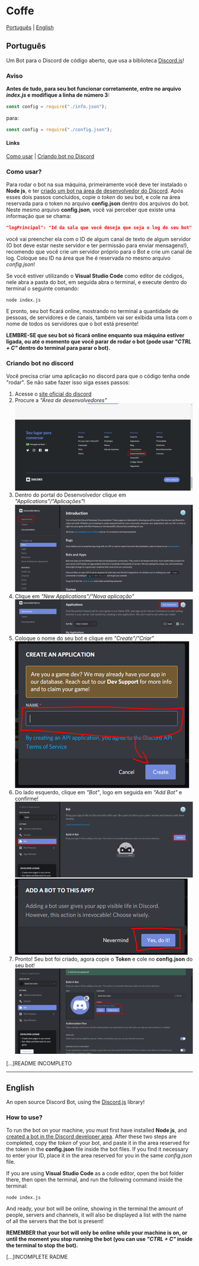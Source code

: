 # Coffe

[Português](#Português) |
[English](#English)

## Português
Um Bot para o Discord de código aberto, que usa a biblioteca [Discord.js](https://discord.js.org/#/)!

### Aviso
**Antes de tudo, para seu bot funcionar corretamente, entre no arquivo *index.js* e modifique a linha de número 3:**
```js
const config = require("./info.json");
```
para:
```js
const config = require("./config.json");
```

#### Links
[Como usar](#Como-usar?) |
[Criando bot no Discord](#Criando-bot-no-discord)

### Como usar?
Para rodar o bot na sua máquina, primeiramente você deve ter instalado o **Node js**, e ter [criado um bot na área de desenvolvedor do Discord](#Criando-bot-no-discord).
Após esses dois passos concluídos, copie o *token* do seu bot, e cole na área reservada para o token no arquivo **config.json** dentro dos arquivos do bot.
Neste mesmo arquivo **config.json**, você vai perceber que existe uma informação que se chama: 
```json
"logPrincipal": "Id da sala que você deseja que seja o log do seu bot"
```
você vai preencher ela com o ID de algum canal de texto de algum servidor (O bot deve estar neste servidor e ter permissão para enviar mensagens!), recomendo que você crie um servidor próprio para o Bot e crie um canal de log.
Coloque seu ID na área que lhe é reservada no mesmo arquivo *config.json*!

Se você estiver utilizando o **Visual Studio Code** como editor de códigos, nele abra a pasta do bot, em seguida abra o terminal, e execute dentro do terminal o seguinte comando:
```
node index.js
```

E pronto, seu bot ficará online, mostrando no terminal a quantidade de pessoas, de servidores e de canais, também vai ser exibida uma lista com o nome de todos os servidores que o bot está presente!

**LEMBRE-SE que seu bot só ficará online enquanto sua máquina estiver ligada, ou até o momento que você parar de rodar o bot (pode usar *"CTRL + C"* dentro do terminal para parar o bot).**

### Criando bot no discord
Você precisa criar uma aplicação no discord para que o código tenha onde "rodar". Se não sabe fazer isso siga esses passos:

1. Acesse o [site oficial do discord](https://discord.com/new)
2. Procure a *"Área de desenvolvedores"*
    ![dev-area](image/devarea-br.PNG)
3. Dentro do portal do Desenvolvedor clique em *"Applications"/"Aplicações"*!
    ![applications](image/developer-aplications.PNG)
4. Clique em *"New Applications"/"Nova aplicação"*
    ![new-app](image/new-app.PNG)
5. Coloque o nome do seu bot e clique em *"Create"/"Criar"*
    ![create-name](image/create-name.PNG)
6. Do lado esquerdo, clique em *"Bot"*, logo em seguida em *"Add Bot"* e confirme!
    ![add-bot](image/add-bot.PNG)
    ![comfirm-add-bot](image/confirm-add-bot.PNG)
7. Pronto! Seu bot foi criado, agora copie o **Token** e cole no **config.json** do seu bot!
    ![token](image/token.PNG)



[...]README INCOMPLETO

---

## English
An open source Discord Bot, using the [Discord.js](https://discord.js.org/#/) library!

### How to use?
To run the bot on your machine, you must first have installed **Node js**, and [created a bot in the Discord developer area](#Creating-bot-on-discord).
After these two steps are completed, copy the *token* of your bot, and paste it in the area reserved for the token in the **config.json** file inside the bot files.
If you find it necessary to enter your ID, place it in the area reserved for you in the same *config.json* file.

If you are using **Visual Studio Code** as a code editor, open the bot folder there, then open the terminal, and run the following command inside the terminal:
```
node index.js
```

And ready, your bot will be online, showing in the terminal the amount of people, servers and channels, it will also be displayed a list with the name of all the servers that the bot is present!

**REMEMBER that your bot will only be online while your machine is on, or until the moment you stop running the bot (you can use *"CTRL + C"* inside the terminal to stop the bot).**

[...]INCOMPLETE RADME
